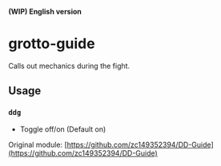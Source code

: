 **(WIP) English version**

# grotto-guide
Calls out mechanics during the fight.

## Usage
### `ddg`
- Toggle off/on (Default on)

Original module: [https://github.com/zc149352394/DD-Guide](https://github.com/zc149352394/DD-Guide)
